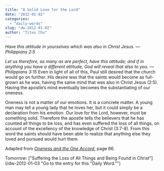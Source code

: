 ```yaml
---
title: "A Solid Love for the Lord"
date: "2012-01-02"
categories: 
  - "daily-words"
slug: "dw-2012-01-02"
author: "Titus Chu"
---
```


_Have this attitude in yourselves which was also in Christ Jesus. — Philippians 2:5_

_Let us therefore, as many as are perfect, have this attitude; and if in anything you have a different attitude, God will reveal that also to you. — Philippians 3:15_ Even in light of all of this, Paul still desired that the church would go on further. His desire was that the saints would become as full-grown as he was, having the same mind that was also in Christ Jesus (2:5). Having the apostle’s mind eventually becomes the substantiating of our oneness.

Oneness is not a matter of our emotions. It is a concrete matter. A young man may tell a young lady that he loves her, but it could simply be a declaration from his emotion. Our love for the Lord, however, must be something solid. Therefore the apostle tells the believers that he has counted all things to be loss, and has even suffered the loss of all things, on account of the excellency of the knowledge of Christ (3:7-8). From this word the saints should have been able to realize that anything else they loved and pursued would hurt them.

Adapted from _[Oneness and the One Accord,](/book-oneness "Go to the listing for this book.")_ page 66.

Tomorrow: ["Suffering the Loss of All Things and Being Found in Christ"](/dw-2012-01-03 "Go to the entry for this "Daily Word."")
